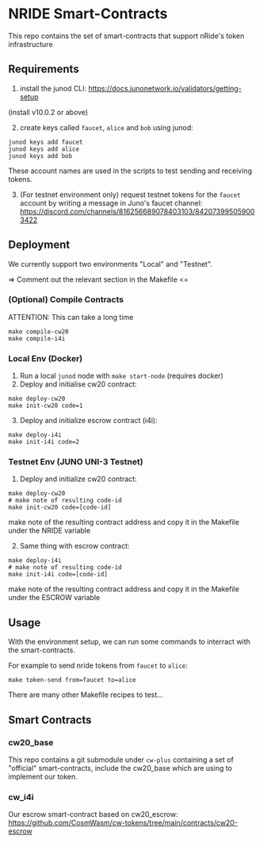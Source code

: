 
# NRIDE Smart-Contracts

This repo contains the set of smart-contracts that support nRide's token infrastructure

## Requirements

1) install the junod CLI: https://docs.junonetwork.io/validators/getting-setup

(install v10.0.2 or above)

2) create keys called `faucet`, `alice` and `bob` using junod:

```
junod keys add faucet
junod keys add alice
junod keys add bob
```

These account names are used in the scripts to test sending and receiving tokens.

3) (For testnet environment only) request testnet tokens for the `faucet` account by writing a message in Juno's faucet channel: https://discord.com/channels/816256689078403103/842073995059003422

## Deployment

We currently support two environments "Local" and "Testnet".

=> Comment out the relevant section in the Makefile <=

### (Optional) Compile Contracts

ATTENTION: This can take a long time

```
make compile-cw20
make compile-i4i
```

### Local Env (Docker)

1) Run a local `junod` node with `make start-node` (requires docker)
2) Deploy and initialise cw20 contract: 
```
make deploy-cw20
make init-cw20 code=1
```
3) Deploy and initialize escrow contract (i4i):
```
make deploy-i4i
make init-i4i code=2
```

### Testnet Env (JUNO UNI-3 Testnet)

1) Deploy and initialize cw20 contract:

```
make deploy-cw20
# make note of resulting code-id
make init-cw20 code=[code-id]
```

make note of the resulting contract address and copy it in the Makefile
under the NRIDE variable

2) Same thing with escrow contract:

```
make deploy-i4i
# make note of resulting code-id
make init-i4i code=[code-id]
```

make note of the resulting contract address and copy it in the Makefile
under the ESCROW variable

## Usage

With the environment setup, we can run some commands to interract with the smart-contracts.

For example to send nride tokens from `faucet` to `alice`:

```
make token-send from=faucet to=alice
```

There are many other Makefile recipes to test...

## Smart Contracts

### cw20_base

This repo contains a git submodule under `cw-plus` containing a set of "official" smart-contracts,
include the cw20_base which are using to implement our token.

### cw_i4i

Our escrow smart-contract based on cw20_escrow: https://github.com/CosmWasm/cw-tokens/tree/main/contracts/cw20-escrow